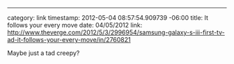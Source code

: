 --- 
category: link
timestamp: 2012-05-04 08:57:54.909739 -06:00
title: It follows your every move
date: 04/05/2012
link: http://www.theverge.com/2012/5/3/2996954/samsung-galaxy-s-iii-first-tv-ad-it-follows-your-every-move/in/2760821

Maybe just a tad creepy?

